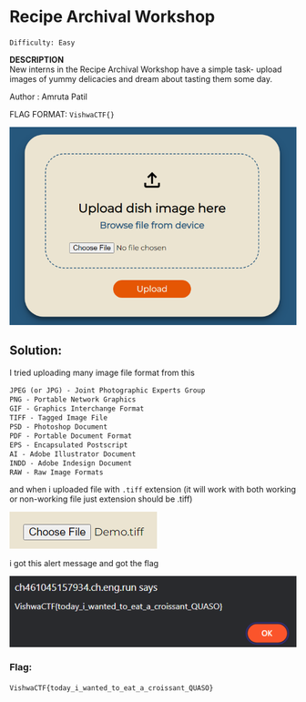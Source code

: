 # Recipe Archival Workshop
`Difficulty: Easy`

**DESCRIPTION**<br>
New interns in the Recipe Archival Workshop have a simple task- upload images of yummy delicacies and dream about tasting them some day.

Author : Amruta Patil

FLAG FORMAT: `VishwaCTF{}`

![alt text](../../assets/1_KESkA0bEfmDw6TBwJyK0WA.png)

## Solution:

I tried uploading many image file format from this
```
JPEG (or JPG) - Joint Photographic Experts Group
PNG - Portable Network Graphics
GIF - Graphics Interchange Format
TIFF - Tagged Image File
PSD - Photoshop Document
PDF - Portable Document Format
EPS - Encapsulated Postscript
AI - Adobe Illustrator Document
INDD - Adobe Indesign Document
RAW - Raw Image Formats
```
and when i uploaded file with `.tiff` extension
(it will work with both working or non-working file just extension should be .tiff)


![alt text](../../assets/1_rYQpeAjHBiSojaESL1iQow.png)

i got this alert message and got the flag

![](../../assets/1_KgryM7AnKv_fwsWyKNebZg.png)

### Flag:
`VishwaCTF{today_i_wanted_to_eat_a_croissant_QUASO}`